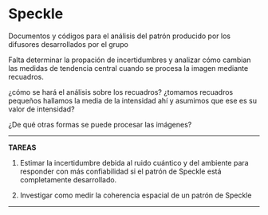 # Speckle
Documentos y códigos para el análisis del patrón producido por los difusores desarrollados por el grupo

Falta determinar la propación de incertidumbres y analizar cómo cambian las medidas de tendencia central cuando se procesa la imagen mediante recuadros. 

¿cómo se hará el análisis sobre los recuadros? ¿tomamos recuadros pequeños hallamos la media de la intensidad ahí y asumimos que ese es su valor de intensidad?

¿De qué otras formas se puede procesar las imágenes?

----

**TAREAS**

1. Estimar la incertidumbre debida al ruido cuántico y del ambiente para responder con más confiabilidad si el patrón de Speckle está completamente desarrollado.

2. Investigar como medir la coherencia espacial de un patrón de Speckle


---
